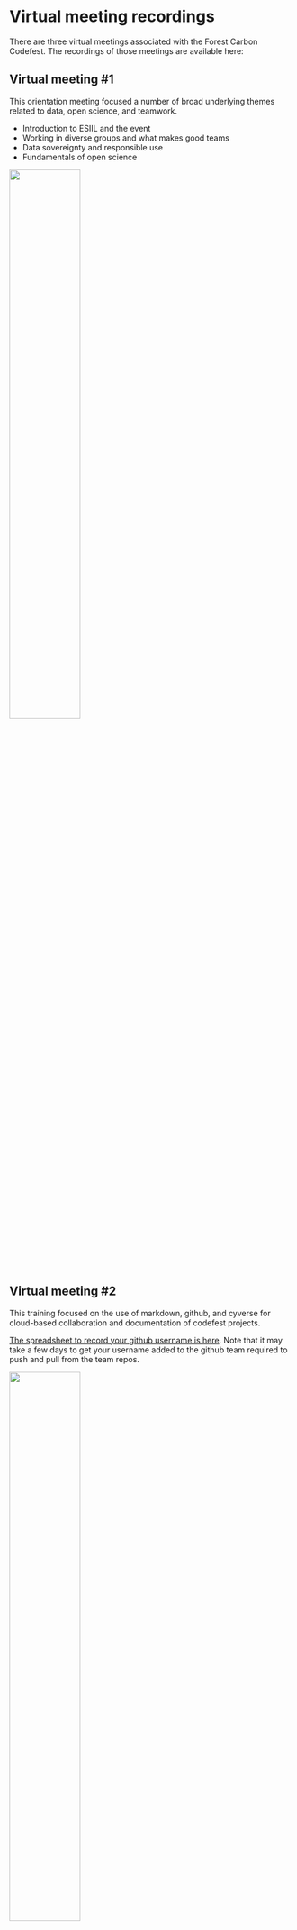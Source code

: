 # Virtual meeting recordings

There are three virtual meetings associated with the Forest Carbon Codefest. The recordings of those meetings are available here:

## Virtual meeting #1

This orientation meeting focused a number of broad underlying themes related to data, open science, and teamwork.

- Introduction to ESIIL and the event
- Working in diverse groups and what makes good teams
- Data sovereignty and responsible use
- Fundamentals of open science

<a href="https://www.youtube.com/watch?v=aM0FF6ph2FA">
    <img src="https://img.youtube.com/vi/aM0FF6ph2FA/0.jpg" style="width: 50%;">
</a>

## Virtual meeting #2

This training focused on the use of markdown, github, and cyverse for cloud-based collaboration and documentation of codefest projects.

[The spreadsheet to record your github username is here](https://docs.google.com/spreadsheets/d/19zawYwpcHoXfNkH_OBOjkN4yeA6ih9_ZSFCQzDZVW5U/edit?usp=sharing). Note that it may take a few days to get your username added to the github team required to push and pull from the team repos.

<a href="https://www.youtube.com/watch?v=49IDCh4uXeE">
    <img src="https://img.youtube.com/vi/49IDCh4uXeE/0.jpg" style="width: 50%;">
</a>
